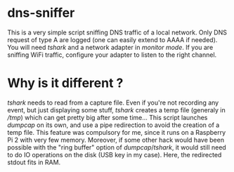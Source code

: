 # dns-sniffer
This is a very simple script sniffing DNS traffic of a local network. Only DNS request of type A are logged (one can easily extend to AAAA if needed).
You will need *tshark* and a network adapter in *monitor mode*. If you are sniffing WiFi traffic, configure your adapter to listen to the right channel.

# Why is it different ?
*tshark* needs to read from a capture file. Even if you're not recording any event, but just displaying some stuff, *tshark* creates a temp file (generaly in */tmp*) which can get pretty big after some time... This script launches *dumpcap* on its own, and use a pipe redirection to avoid the creation of a temp file.
This feature was compulsory for me, since it runs on a Raspberry Pi 2 with very few memory. Moreover, if some other hack would have been possible with the "ring buffer" option of *dumpcap*/*tshark*, it would still need to do IO operations on the disk (USB key in my case). Here, the redirected stdout fits in RAM.

